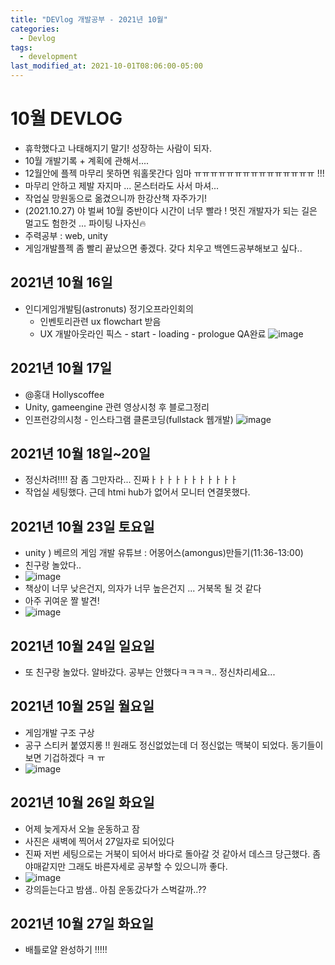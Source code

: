 ```yaml
---
title: "DEVlog 개발공부 - 2021년 10월"
categories:
  - Devlog
tags:
  - development
last_modified_at: 2021-10-01T08:06:00-05:00
---
```

# 10월 DEVLOG
- 휴학했다고 나태해지기 말기! 성장하는 사람이 되자.
- 10월 개발기록 + 계획에 관해서....
- 12월안에 플젝 마무리 못하면 워홀못간다 임마 ㅠㅠㅠㅠㅠㅠㅠㅠㅠㅠㅠㅠㅠㅠㅠ !!!
- 마무리 안하고 제발 자지마 ... 몬스터라도 사서 마셔...
- 작업실 망원동으로 옮겼으니까 한강산책 자주가기!
- (2021.10.27) 야 벌써 10월 중반이다 시간이 너무 빨라 ! 멋진 개발자가 되는 길은 멀고도 험한것 ... 파이팅 나자신🔥
- 주력공부 : web, unity
- 게임개발플젝 좀 빨리 끝났으면 좋겠다. 갖다 치우고 백엔드공부해보고 싶다.. 

## 2021년 10월 16일

- 인디게임개발팀(astronuts) 정기오프라인회의
  - 인벤토리관련 ux flowchart 받음
  - UX 개발아웃라인 픽스 - start - loading - prologue QA완료
    ![image](https://user-images.githubusercontent.com/69496570/137623463-9dd99adb-1901-4258-a032-74de4f2320f1.png)

## 2021년 10월 17일

- @홍대 Hollyscoffee
- Unity, gameengine 관련 영상시청 후 블로그정리
- 인프런강의시청 - 인스타그램 클론코딩(fullstack 웹개발)
  ![image](https://user-images.githubusercontent.com/69496570/137623576-56f87da8-e2ce-49e2-8e04-be67f01eb70f.png)

## 2021년 10월 18일~20일

- 정신차려!!!! 잠 좀 그만자라... 진짜ㅏㅏㅏㅏㅏㅏㅏㅏㅏㅏㅏ
- 작업실 세팅했다. 근데 htmi hub가 없어서 모니터 연결못했다.

## 2021년 10월 23일 토요일

- unity ) 베르의 게임 개발 유튜브 : 어몽어스(amongus)만들기(11:36-13:00)
- 친구랑 놀았다..
- ![image](https://user-images.githubusercontent.com/69496570/138960294-d248a99c-4876-4916-bc4e-e2d00199119f.png)
- 책상이 너무 낮은건지, 의자가 너무 높은건지 ... 거북목 될 것 같다
- 아주 귀여운 짤 발견! 
- ![image](https://user-images.githubusercontent.com/69496570/138960569-b1ccc9d9-b101-470c-93a9-ef97872531b9.png)




## 2021년 10월 24일 일요일 

- 또 친구랑 놀았다. 알바갔다. 공부는 안했다ㅋㅋㅋㅋ.. 정신차리세요...


## 2021년 10월 25일 월요일 
- 게임개발 구조 구상 
- 공구 스티커 붙였지롱 !! 원래도 정신없었는데 더 정신없는 맥북이 되었다. 동기들이 보면 기겁하겠다 ㅋ ㅠ
- ![image](https://user-images.githubusercontent.com/69496570/138960043-1e591fbc-395e-4676-a31f-462fd20101c5.png)

## 2021년 10월 26일 화요일 
- 어제 늦게자서 오늘 운동하고 잠 
- 사진은 새벽에 찍어서 27일자로 되어있다 
- 진짜 저번 세팅으로는 거북이 되어서 바다로 돌아갈 것 같아서 데스크 당근했다. 좀 야매같지만 그래도 바른자세로 공부할 수 있으니까 좋다.
- ![image](https://user-images.githubusercontent.com/69496570/138961022-0c059510-78d4-4ce7-9f77-b43f7252bd9f.png)
- 강의듣는다고 밤샘.. 아침 운동갔다가 스벅갈까..??

## 2021년 10월 27일 화요일 
- 배틀로얄 완성하기 !!!!! 
